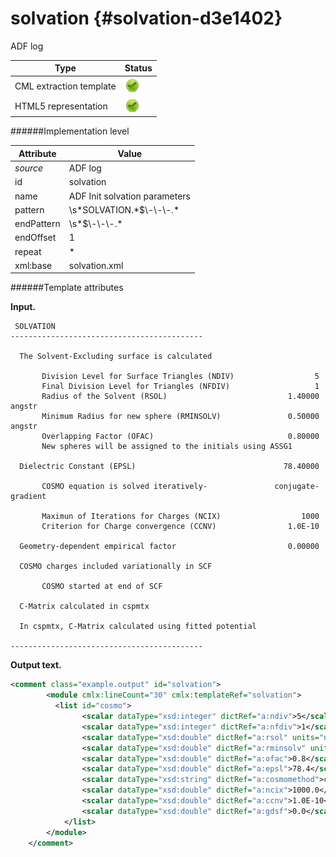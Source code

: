 # solvation {#solvation-d3e1402}

ADF log


| Type                                                                                                                                                | Status                                                                                                                                              |
|----|----|
| CML extraction template                                                                                                                             | ![](/imgs/Total.png)                                                                                                                                |
| HTML5 representation                                                                                                                                | ![](/imgs/Total.png)                                                                                                                                |

######Implementation level

| Attribute                                                                                                                                           | Value                                                                                                                                               |
|----|----|
| *source*                                                                                                                                            | ADF log                                                                                                                                             |
| id                                                                                                                                                  | solvation                                                                                                                                           |
| name                                                                                                                                                | ADF Init solvation parameters                                                                                                                       |
| pattern                                                                                                                                             | \\s\*SOLVATION.\*\$\\-\\-\\-.\*                                                                                                                     |
| endPattern                                                                                                                                          | \\s\*\$\\-\\-\\-.\*                                                                                                                                 |
| endOffset                                                                                                                                           | 1                                                                                                                                                   |
| repeat                                                                                                                                              | \*                                                                                                                                                  |
| xml:base                                                                                                                                            | solvation.xml                                                                                                                                       |

######Template attributes

**Input.**

     SOLVATION
    -------------------------------------------

      The Solvent-Excluding surface is calculated

           Division Level for Surface Triangles (NDIV)                  5
           Final Division Level for Triangles (NFDIV)                   1
           Radius of the Solvent (RSOL)                           1.40000 angstr
           Minimum Radius for new sphere (RMINSOLV)               0.50000 angstr
           Overlapping Factor (OFAC)                              0.80000
           New spheres will be assigned to the initials using ASSG1

      Dielectric Constant (EPSL)                                 78.40000

           COSMO equation is solved iteratively-               conjugate-gradient

           Maximun of Iterations for Charges (NCIX)                  1000
           Criterion for Charge convergence (CCNV)                1.0E-10

      Geometry-dependent empirical factor                         0.00000

      COSMO charges included variationally in SCF

           COSMO started at end of SCF

      C-Matrix calculated in cspmtx

      In cspmtx, C-Matrix calculated using fitted potential

    -------------------------------------------
        

**Output text.**

```xml
<comment class="example.output" id="solvation">
        <module cmlx:lineCount="30" cmlx:templateRef="solvation">
          <list id="cosmo">
                <scalar dataType="xsd:integer" dictRef="a:ndiv">5</scalar>
                <scalar dataType="xsd:integer" dictRef="a:nfdiv">1</scalar>
                <scalar dataType="xsd:double" dictRef="a:rsol" units="nonsi:angstrom">1.4</scalar>
                <scalar dataType="xsd:double" dictRef="a:rminsolv" units="nonsi:angstrom">0.5</scalar>
                <scalar dataType="xsd:double" dictRef="a:ofac">0.8</scalar>
                <scalar dataType="xsd:double" dictRef="a:epsl">78.4</scalar>
                <scalar dataType="xsd:string" dictRef="a:cosmomethod">conjugate-gradient</scalar>
                <scalar dataType="xsd:double" dictRef="a:ncix">1000.0</scalar>
                <scalar dataType="xsd:double" dictRef="a:ccnv">1.0E-10</scalar>
                <scalar dataType="xsd:double" dictRef="a:gdsf">0.0</scalar>
            </list>
        </module>     
    </comment>
```

